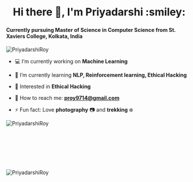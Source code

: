 <h1 align="center">Hi there 👋, I'm Priyadarshi :smiley: </h1>
<h3 align="center">
    <h4>Currently pursuing Master of Science in Computer Science from St. Xaviers College, Kolkata, India
</h3>

<p align="left"> <img src="https://komarev.com/ghpvc/?username=PriyadarshiRoy & color=green&style=plastic & label=PROFILE+VIEWS" alt="PriyadarshiRoy" /> </p>

- :computer: I’m currently working on **Machine Learning**

- :pencil: I’m currently learning **NLP, Reinforcement learning, Ethical Hacking**

- :key:  Interested in **Ethical Hacking**

- :e-mail: How to reach me: **proy9714@gmail.com**

- ⚡ Fun fact: Love **photography** :camera: and **trekking** :snowflake:

<p><img align="left" src="https://github-readme-stats.vercel.app/api/top-langs/?username=PriyadarshiRoy&layout=compact&hide=html" alt="PriyadarshiRoy" /></p>
</br></br></br></br></br></br></br>

<p><img align="left" src="https://github-readme-stats.vercel.app/api?username=PriyadarshiRoy&show_icons=true" alt="PriyadarshiRoy" /></p>
</br></br></br></br></br></br></br></br></br>
